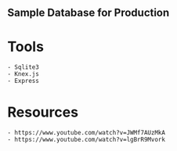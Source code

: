 ## Sample Database for Production

# Tools
    - Sqlite3
    - Knex.js
    - Express

# Resources
    - https://www.youtube.com/watch?v=JWMf7AUzMkA
    - https://www.youtube.com/watch?v=lgBrR9Mvork
